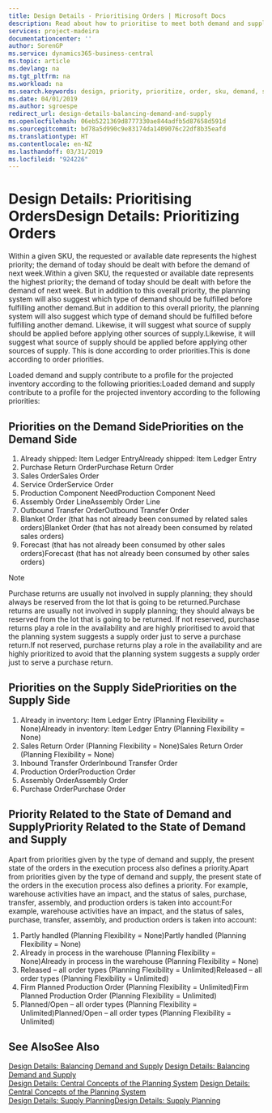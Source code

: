 ```yaml
---
title: Design Details - Prioritising Orders | Microsoft Docs
description: Read about how to prioritise to meet both demand and supply requirements.
services: project-madeira
documentationcenter: ''
author: SorenGP
ms.service: dynamics365-business-central
ms.topic: article
ms.devlang: na
ms.tgt_pltfrm: na
ms.workload: na
ms.search.keywords: design, priority, prioritize, order, sku, demand, supply
ms.date: 04/01/2019
ms.author: sgroespe
redirect_url: design-details-balancing-demand-and-supply
ms.openlocfilehash: 06eb5221369d8777330ae844adfb5d87658d591d
ms.sourcegitcommit: bd78a5d990c9e83174da1409076c22df8b35eafd
ms.translationtype: HT
ms.contentlocale: en-NZ
ms.lasthandoff: 03/31/2019
ms.locfileid: "924226"
---
```

# <a name="design-details-prioritizing-orders"></a><span data-ttu-id="b2d1b-103">Design Details: Prioritising Orders</span><span class="sxs-lookup"><span data-stu-id="b2d1b-103">Design Details: Prioritizing Orders</span></span>
<span data-ttu-id="b2d1b-104">Within a given SKU, the requested or available date represents the highest priority; the demand of today should be dealt with before the demand of next week.</span><span class="sxs-lookup"><span data-stu-id="b2d1b-104">Within a given SKU, the requested or available date represents the highest priority; the demand of today should be dealt with before the demand of next week.</span></span> <span data-ttu-id="b2d1b-105">But in addition to this overall priority, the planning system will also suggest which type of demand should be fulfilled before fulfilling another demand.</span><span class="sxs-lookup"><span data-stu-id="b2d1b-105">But in addition to this overall priority, the planning system will also suggest which type of demand should be fulfilled before fulfilling another demand.</span></span> <span data-ttu-id="b2d1b-106">Likewise, it will suggest what source of supply should be applied before applying other sources of supply.</span><span class="sxs-lookup"><span data-stu-id="b2d1b-106">Likewise, it will suggest what source of supply should be applied before applying other sources of supply.</span></span> <span data-ttu-id="b2d1b-107">This is done according to order priorities.</span><span class="sxs-lookup"><span data-stu-id="b2d1b-107">This is done according to order priorities.</span></span>  

<span data-ttu-id="b2d1b-108">Loaded demand and supply contribute to a profile for the projected inventory according to the following priorities:</span><span class="sxs-lookup"><span data-stu-id="b2d1b-108">Loaded demand and supply contribute to a profile for the projected inventory according to the following priorities:</span></span>  

## <a name="priorities-on-the-demand-side"></a><span data-ttu-id="b2d1b-109">Priorities on the Demand Side</span><span class="sxs-lookup"><span data-stu-id="b2d1b-109">Priorities on the Demand Side</span></span>  
1. <span data-ttu-id="b2d1b-110">Already shipped: Item Ledger Entry</span><span class="sxs-lookup"><span data-stu-id="b2d1b-110">Already shipped: Item Ledger Entry</span></span>  
2. <span data-ttu-id="b2d1b-111">Purchase Return Order</span><span class="sxs-lookup"><span data-stu-id="b2d1b-111">Purchase Return Order</span></span>  
3. <span data-ttu-id="b2d1b-112">Sales Order</span><span class="sxs-lookup"><span data-stu-id="b2d1b-112">Sales Order</span></span>  
4. <span data-ttu-id="b2d1b-113">Service Order</span><span class="sxs-lookup"><span data-stu-id="b2d1b-113">Service Order</span></span>  
5. <span data-ttu-id="b2d1b-114">Production Component Need</span><span class="sxs-lookup"><span data-stu-id="b2d1b-114">Production Component Need</span></span>  
6. <span data-ttu-id="b2d1b-115">Assembly Order Line</span><span class="sxs-lookup"><span data-stu-id="b2d1b-115">Assembly Order Line</span></span>  
7. <span data-ttu-id="b2d1b-116">Outbound Transfer Order</span><span class="sxs-lookup"><span data-stu-id="b2d1b-116">Outbound Transfer Order</span></span>  
8. <span data-ttu-id="b2d1b-117">Blanket Order (that has not already been consumed by related sales orders)</span><span class="sxs-lookup"><span data-stu-id="b2d1b-117">Blanket Order (that has not already been consumed by related sales orders)</span></span>  
9. <span data-ttu-id="b2d1b-118">Forecast (that has not already been consumed by other sales orders)</span><span class="sxs-lookup"><span data-stu-id="b2d1b-118">Forecast (that has not already been consumed by other sales orders)</span></span>  

> [!NOTE]  
>  <span data-ttu-id="b2d1b-119">Purchase returns are usually not involved in supply planning; they should always be reserved from the lot that is going to be returned.</span><span class="sxs-lookup"><span data-stu-id="b2d1b-119">Purchase returns are usually not involved in supply planning; they should always be reserved from the lot that is going to be returned.</span></span> <span data-ttu-id="b2d1b-120">If not reserved, purchase returns play a role in the availability and are highly prioritised to avoid that the planning system suggests a supply order just to serve a purchase return.</span><span class="sxs-lookup"><span data-stu-id="b2d1b-120">If not reserved, purchase returns play a role in the availability and are highly prioritized to avoid that the planning system suggests a supply order just to serve a purchase return.</span></span>  

## <a name="priorities-on-the-supply-side"></a><span data-ttu-id="b2d1b-121">Priorities on the Supply Side</span><span class="sxs-lookup"><span data-stu-id="b2d1b-121">Priorities on the Supply Side</span></span>  
1. <span data-ttu-id="b2d1b-122">Already in inventory: Item Ledger Entry (Planning Flexibility = None)</span><span class="sxs-lookup"><span data-stu-id="b2d1b-122">Already in inventory: Item Ledger Entry (Planning Flexibility = None)</span></span>  
2. <span data-ttu-id="b2d1b-123">Sales Return Order (Planning Flexibility = None)</span><span class="sxs-lookup"><span data-stu-id="b2d1b-123">Sales Return Order (Planning Flexibility = None)</span></span>  
3. <span data-ttu-id="b2d1b-124">Inbound Transfer Order</span><span class="sxs-lookup"><span data-stu-id="b2d1b-124">Inbound Transfer Order</span></span>  
4. <span data-ttu-id="b2d1b-125">Production Order</span><span class="sxs-lookup"><span data-stu-id="b2d1b-125">Production Order</span></span>  
5. <span data-ttu-id="b2d1b-126">Assembly Order</span><span class="sxs-lookup"><span data-stu-id="b2d1b-126">Assembly Order</span></span>  
6. <span data-ttu-id="b2d1b-127">Purchase Order</span><span class="sxs-lookup"><span data-stu-id="b2d1b-127">Purchase Order</span></span>  

## <a name="priority-related-to-the-state-of-demand-and-supply"></a><span data-ttu-id="b2d1b-128">Priority Related to the State of Demand and Supply</span><span class="sxs-lookup"><span data-stu-id="b2d1b-128">Priority Related to the State of Demand and Supply</span></span>  
<span data-ttu-id="b2d1b-129">Apart from priorities given by the type of demand and supply, the present state of the orders in the execution process also defines a priority.</span><span class="sxs-lookup"><span data-stu-id="b2d1b-129">Apart from priorities given by the type of demand and supply, the present state of the orders in the execution process also defines a priority.</span></span> <span data-ttu-id="b2d1b-130">For example, warehouse activities have an impact, and the status of sales, purchase, transfer, assembly, and production orders is taken into account:</span><span class="sxs-lookup"><span data-stu-id="b2d1b-130">For example, warehouse activities have an impact, and the status of sales, purchase, transfer, assembly, and production orders is taken into account:</span></span>  

1. <span data-ttu-id="b2d1b-131">Partly handled (Planning Flexibility = None)</span><span class="sxs-lookup"><span data-stu-id="b2d1b-131">Partly handled (Planning Flexibility = None)</span></span>  
2. <span data-ttu-id="b2d1b-132">Already in process in the warehouse (Planning Flexibility = None)</span><span class="sxs-lookup"><span data-stu-id="b2d1b-132">Already in process in the warehouse (Planning Flexibility = None)</span></span>  
3. <span data-ttu-id="b2d1b-133">Released – all order types (Planning Flexibility = Unlimited)</span><span class="sxs-lookup"><span data-stu-id="b2d1b-133">Released – all order types (Planning Flexibility = Unlimited)</span></span>  
4. <span data-ttu-id="b2d1b-134">Firm Planned Production Order (Planning Flexibility = Unlimited)</span><span class="sxs-lookup"><span data-stu-id="b2d1b-134">Firm Planned Production Order (Planning Flexibility = Unlimited)</span></span>  
5. <span data-ttu-id="b2d1b-135">Planned/Open – all order types (Planning Flexibility = Unlimited)</span><span class="sxs-lookup"><span data-stu-id="b2d1b-135">Planned/Open – all order types (Planning Flexibility = Unlimited)</span></span>  

## <a name="see-also"></a><span data-ttu-id="b2d1b-136">See Also</span><span class="sxs-lookup"><span data-stu-id="b2d1b-136">See Also</span></span>  
<span data-ttu-id="b2d1b-137">[Design Details: Balancing Demand and Supply](design-details-balancing-demand-and-supply.md) </span><span class="sxs-lookup"><span data-stu-id="b2d1b-137">[Design Details: Balancing Demand and Supply](design-details-balancing-demand-and-supply.md) </span></span>  
<span data-ttu-id="b2d1b-138">[Design Details: Central Concepts of the Planning System](design-details-central-concepts-of-the-planning-system.md) </span><span class="sxs-lookup"><span data-stu-id="b2d1b-138">[Design Details: Central Concepts of the Planning System](design-details-central-concepts-of-the-planning-system.md) </span></span>  
[<span data-ttu-id="b2d1b-139">Design Details: Supply Planning</span><span class="sxs-lookup"><span data-stu-id="b2d1b-139">Design Details: Supply Planning</span></span>](design-details-supply-planning.md)
